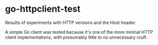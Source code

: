 # go-httpclient-test

Results of experiments with HTTP versions and the Host header.

A simple Go client was tested because it's one of the more mininal HTTP client implementations, with presumably little to no unnecessary cruft.
